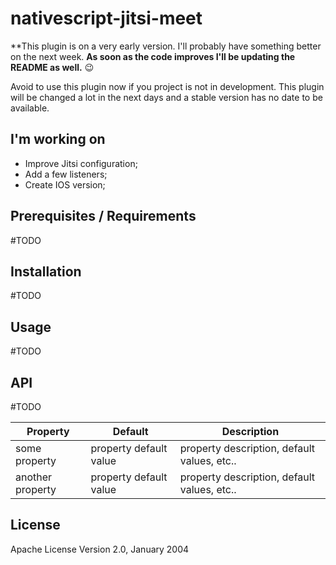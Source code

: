 # nativescript-jitsi-meet
**This plugin is on a very early version. I'll probably have something better on the next week.
**As soon as the code improves I'll be updating the README as well.**  :wink:

Avoid to use this plugin now if you project is not in development. This plugin will be changed a lot in the next days and a stable version has no date to be available.

## I'm working on
- Improve Jitsi configuration; 
- Add a few listeners;
- Create IOS version;

## Prerequisites / Requirements

#TODO

## Installation

#TODO

## Usage 

#TODO

## API

#TODO
    
| Property | Default | Description |
| --- | --- | --- |
| some property | property default value | property description, default values, etc.. |
| another property | property default value | property description, default values, etc.. |
    
## License

Apache License Version 2.0, January 2004
